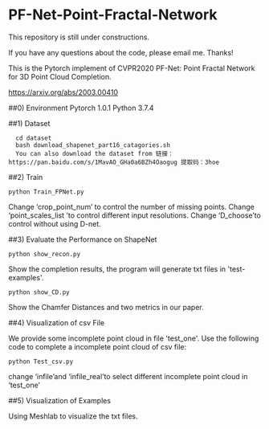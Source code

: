 # PF-Net-Point-Fractal-Network

This repository is still under constructions.

If you have any questions about the code, please email me. Thanks!

This is the Pytorch implement of CVPR2020 PF-Net: Point Fractal Network for 3D Point Cloud Completion. 

https://arxiv.org/abs/2003.00410

##0) Environment
Pytorch 1.0.1
Python 3.7.4

##1) Dataset
```
  cd dataset
  bash download_shapenet_part16_catagories.sh
  You can also download the dataset from 链接：https://pan.baidu.com/s/1MavAO_GHa0a6BZh4Oaogug 提取码：3hoe 
```
##2) Train
```
python Train_FPNet.py 
```
Change ‘crop_point_num’ to control the number of missing points.
Change ‘point_scales_list ’to control different input resolutions.
Change ‘D_choose’to control without using D-net.

##3) Evaluate the Performance on ShapeNet
```
python show_recon.py
```
Show the completion results, the program will generate txt files in 'test-examples'.
```
python show_CD.py
```
Show the Chamfer Distances and two metrics in our paper.

##4) Visualization of csv File

We provide some incomplete point cloud in file 'test_one'. Use the following code to complete a incomplete point cloud of csv file:
```
python Test_csv.py
```
change ‘infile’and  ‘infile_real’to select different incomplete point cloud in ‘test_one’

##5) Visualization of Examples

Using Meshlab to visualize  the txt files.

